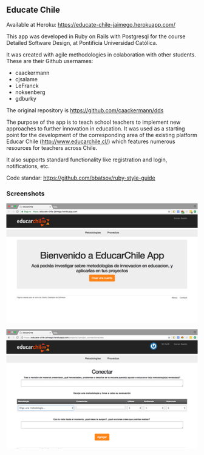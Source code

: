 
## Educate Chile ##

Available at Heroku: https://educate-chile-jaimego.herokuapp.com/

This app was developed in Ruby on Rails with Postgresql for the course Detailed Software Design, at Pontificia Universidad Católica. 

It was created with agile methodologies in colaboration with other students. These are their Github usernames:

* caackermann
* cjsalame
* LeFranck
* noksenberg
* gdburky

The original repository is https://github.com/caackermann/dds

The purpose of the app is to teach school teachers to implement new approaches to further innovation in education. It was used as a starting point for the development of the corresponding area of the existing platform Educar Chile (http://www.educarchile.cl/) which features numerous resources for teachers across Chile.

It also supports standard functionality like registration and login, notifications, etc.

 Code standar: https://github.com/bbatsov/ruby-style-guide

### Screenshots

![](screenshot1.png)

![](screenshot2.png)
